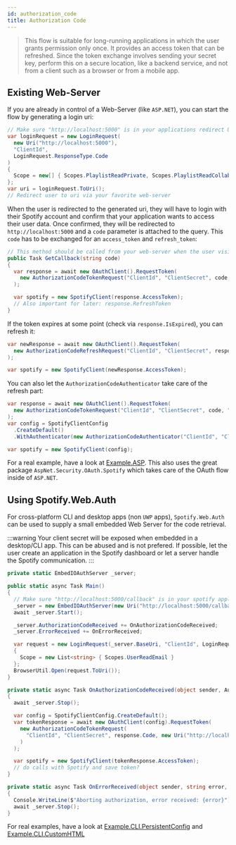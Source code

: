 ```yaml
---
id: authorization_code
title: Authorization Code
---
```


> This flow is suitable for long-running applications in which the user grants permission only once. It provides an access token that can be refreshed. Since the token exchange involves sending your secret key, perform this on a secure location, like a backend service, and not from a client such as a browser or from a mobile app.

## Existing Web-Server

If you are already in control of a Web-Server (like `ASP.NET`), you can start the flow by generating a login uri:

```csharp
// Make sure "http://localhost:5000" is in your applications redirect URIs!
var loginRequest = new LoginRequest(
  new Uri("http://localhost:5000"),
  "ClientId",
  LoginRequest.ResponseType.Code
)
{
  Scope = new[] { Scopes.PlaylistReadPrivate, Scopes.PlaylistReadCollaborative }
};
var uri = loginRequest.ToUri();
// Redirect user to uri via your favorite web-server
```

When the user is redirected to the generated uri, they will have to login with their Spotify account and confirm that your application wants to access their user data. Once confirmed, they will be redirected to `http://localhost:5000` and a `code` parameter is attached to the query. This `code` has to be exchanged for an `access_token` and `refresh_token`:

```csharp
// This method should be called from your web-server when the user visits "http://localhost:5000"
public Task GetCallback(string code)
{
  var response = await new OAuthClient().RequestToken(
    new AuthorizationCodeTokenRequest("ClientId", "ClientSecret", code, "http://localhost:5000")
  );

  var spotify = new SpotifyClient(response.AccessToken);
  // Also important for later: response.RefreshToken
}
```

If the token expires at some point (check via `response.IsExpired`), you can refresh it:

```csharp
var newResponse = await new OAuthClient().RequestToken(
  new AuthorizationCodeRefreshRequest("ClientId", "ClientSecret", response.RefreshToken)
);

var spotify = new SpotifyClient(newResponse.AccessToken);
```

You can also let the `AuthorizationCodeAuthenticator` take care of the refresh part:

```csharp
var response = await new OAuthClient().RequestToken(
  new AuthorizationCodeTokenRequest("ClientId", "ClientSecret", code, "http://localhost:5000")
);
var config = SpotifyClientConfig
  .CreateDefault()
  .WithAuthenticator(new AuthorizationCodeAuthenticator("ClientId", "ClientSecret", response));

var spotify = new SpotifyClient(config);
```

For a real example, have a look at [Example.ASP](https://github.com/JohnnyCrazy/SpotifyAPI-NET/tree/master/SpotifyAPI.Web.Examples/Example.ASP). This also uses the great package `AspNet.Security.OAuth.Spotify` which takes care of the OAuth flow inside of `ASP.NET`.

## Using Spotify.Web.Auth

For cross-platform CLI and desktop apps (non `UWP` apps), `Spotify.Web.Auth` can be used to supply a small embedded Web Server for the code retrieval.

:::warning
Your client secret will be exposed when embedded in a desktop/CLI app. This can be abused and is not prefered. If possible, let the user create an application in the Spotify dashboard or let a server handle the Spotify communication.
:::

```csharp
private static EmbedIOAuthServer _server;

public static async Task Main()
{
  // Make sure "http://localhost:5000/callback" is in your spotify application as redirect uri!
  _server = new EmbedIOAuthServer(new Uri("http://localhost:5000/callback"), 5000);
  await _server.Start();

  _server.AuthorizationCodeReceived += OnAuthorizationCodeReceived;
  _server.ErrorReceived += OnErrorReceived;

  var request = new LoginRequest(_server.BaseUri, "ClientId", LoginRequest.ResponseType.Code)
  {
    Scope = new List<string> { Scopes.UserReadEmail }
  };
  BrowserUtil.Open(request.ToUri());
}

private static async Task OnAuthorizationCodeReceived(object sender, AuthorizationCodeResponse response)
{
  await _server.Stop();

  var config = SpotifyClientConfig.CreateDefault();
  var tokenResponse = await new OAuthClient(config).RequestToken(
    new AuthorizationCodeTokenRequest(
      "ClientId", "ClientSecret", response.Code, new Uri("http://localhost:5000/callback")
    )
  );

  var spotify = new SpotifyClient(tokenResponse.AccessToken);
  // do calls with Spotify and save token?
}

private static async Task OnErrorReceived(object sender, string error, string state)
{
  Console.WriteLine($"Aborting authorization, error received: {error}");
  await _server.Stop();
}
```

For real examples, have a look at [Example.CLI.PersistentConfig](https://github.com/JohnnyCrazy/SpotifyAPI-NET/tree/master/SpotifyAPI.Web.Examples/Example.CLI.PersistentConfig) and [Example.CLI.CustomHTML](https://github.com/JohnnyCrazy/SpotifyAPI-NET/tree/master/SpotifyAPI.Web.Examples/Example.CLI.CustomHTML)

